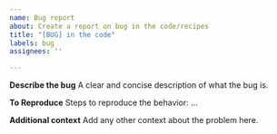 ```yaml
---
name: Bug report
about: Create a report on bug in the code/recipes
title: "[BUG] in the code"
labels: bug
assignees: ''

---
```


**Describe the bug**
A clear and concise description of what the bug is.

**To Reproduce**
Steps to reproduce the behavior:
...

**Additional context**
Add any other context about the problem here.
